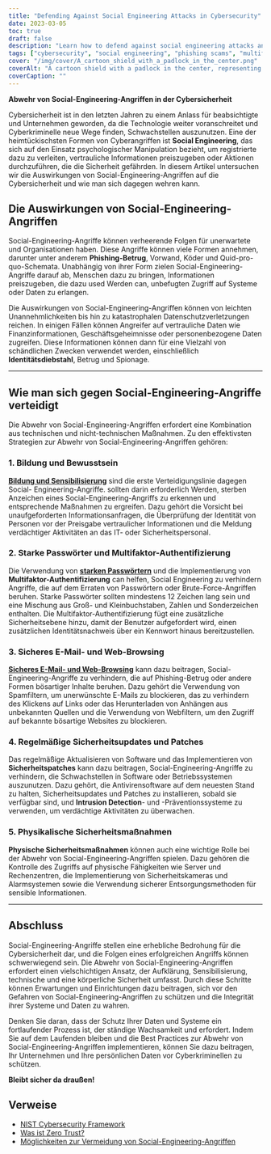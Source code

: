 ```yaml
---
title: "Defending Against Social Engineering Attacks in Cybersecurity"
date: 2023-03-05
toc: true
draft: false
description: "Learn how to defend against social engineering attacks and protect your data from cybercriminals in this informative article."
tags: ["cybersecurity", "social engineering", "phishing scams", "multifactor authentication", "security updates", "password security", "web security", "data breaches", "IT security", "identity theft", "fraud prevention", "espionage prevention", "technical security", "physical security", "information security", "cybercrime prevention", "intrusion detection", "security patches", "employee training", "data protection"]
cover: "/img/cover/A_cartoon_shield_with_a_padlock_in_the_center.png"
coverAlt: "A cartoon shield with a padlock in the center, representing the idea of defending against social engineering attacks in cybersecurity"
coverCaption: ""
---
```


**Abwehr von Social-Engineering-Angriffen in der Cybersicherheit**  Cybersicherheit ist in den letzten Jahren zu einem Anlass für beabsichtigte und Unternehmen geworden, da die Technologie weiter voranschreitet und Cyberkriminelle neue Wege finden, Schwachstellen auszunutzen. Eine der heimtückischsten Formen von Cyberangriffen ist **Social Engineering**, das sich auf den Einsatz psychologischer Manipulation bezieht, um registrierte dazu zu verleiten, vertrauliche Informationen preiszugeben oder Aktionen durchzuführen, die die Sicherheit gefährden. In diesem Artikel untersuchen wir die Auswirkungen von Social-Engineering-Angriffen auf die Cybersicherheit und wie man sich dagegen wehren kann.  ## Die Auswirkungen von Social-Engineering-Angriffen  Social-Engineering-Angriffe können verheerende Folgen für unerwartete und Organisationen haben. Diese Angriffe können viele Formen annehmen, darunter unter anderem **Phishing-Betrug**, Vorwand, Köder und Quid-pro-quo-Schemata. Unabhängig von ihrer Form zielen Social-Engineering-Angriffe darauf ab, Menschen dazu zu bringen, Informationen preiszugeben, die dazu used Werden can, unbefugten Zugriff auf Systeme oder Daten zu erlangen.  Die Auswirkungen von Social-Engineering-Angriffen können von leichten Unannehmlichkeiten bis hin zu katastrophalen Datenschutzverletzungen reichen. In einigen Fällen können Angreifer auf vertrauliche Daten wie Finanzinformationen, Geschäftsgeheimnisse oder personenbezogene Daten zugreifen. Diese Informationen können dann für eine Vielzahl von schändlichen Zwecken verwendet werden, einschließlich **Identitätsdiebstahl**, Betrug und Spionage.  ______  ## Wie man sich gegen Social-Engineering-Angriffe verteidigt  Die Abwehr von Social-Engineering-Angriffen erfordert eine Kombination aus technischen und nicht-technischen Maßnahmen. Zu den effektivsten Strategien zur Abwehr von Social-Engineering-Angriffen gehören:  ### 1. Bildung und Bewusstsein  [**Bildung und Sensibilisierung**](https://simeononsecurity.ch/articles/how-to-build-and-manage-an-effektive-cybersecurity-awareness-training-program/) sind die erste Verteidigungslinie dagegen Social- Engineering-Angriffe. sollten darin erforderlich Werden, sterben Anzeichen eines Social-Engineering-Angriffs zu erkennen und entsprechende Maßnahmen zu ergreifen. Dazu gehört die Vorsicht bei unaufgeforderten Informationsanfragen, die Überprüfung der Identität von Personen vor der Preisgabe vertraulicher Informationen und die Meldung verdächtiger Aktivitäten an das IT- oder Sicherheitspersonal.  ### 2. Starke Passwörter und Multifaktor-Authentifizierung  Die Verwendung von [**starken Passwörtern**](https://simeononsecurity.ch/articles/the-importance-of-password-security-and-best-practices/) und die Implementierung von **Multifaktor-Authentifizierung** can helfen, Social Engineering zu verhindern Angriffe, die auf dem Erraten von Passwörtern oder Brute-Force-Angriffen beruhen. Starke Passwörter sollten mindestens 12 Zeichen lang sein und eine Mischung aus Groß- und Kleinbuchstaben, Zahlen und Sonderzeichen enthalten. Die Multifaktor-Authentifizierung fügt eine zusätzliche Sicherheitsebene hinzu, damit der Benutzer aufgefordert wird, einen zusätzlichen Identitätsnachweis über ein Kennwort hinaus bereitzustellen.  ### 3. Sicheres E-Mail- und Web-Browsing  [**Sicheres E-Mail- und Web-Browsing**](https://simeononsecurity.ch/recommendations/email) kann dazu beitragen, Social-Engineering-Angriffe zu verhindern, die auf Phishing-Betrug oder andere Formen bösartiger Inhalte beruhen. Dazu gehört die Verwendung von Spamfiltern, um unerwünschte E-Mails zu blockieren, das zu verhindern des Klickens auf Links oder das Herunterladen von Anhängen aus unbekannten Quellen und die Verwendung von Webfiltern, um den Zugriff auf bekannte bösartige Websites zu blockieren.  ### 4. Regelmäßige Sicherheitsupdates und Patches  Das regelmäßige Aktualisieren von Software und das Implementieren von **Sicherheitspatches** kann dazu beitragen, Social-Engineering-Angriffe zu verhindern, die Schwachstellen in Software oder Betriebssystemen auszunutzen. Dazu gehört, die Antivirensoftware auf dem neuesten Stand zu halten, Sicherheitsupdates und Patches zu installieren, sobald sie verfügbar sind, und **Intrusion Detection**- und -Präventionssysteme zu verwenden, um verdächtige Aktivitäten zu überwachen.  ### 5. Physikalische Sicherheitsmaßnahmen  **Physische Sicherheitsmaßnahmen** können auch eine wichtige Rolle bei der Abwehr von Social-Engineering-Angriffen spielen. Dazu gehören die Kontrolle des Zugriffs auf physische Fähigkeiten wie Server und Rechenzentren, die Implementierung von Sicherheitskameras und Alarmsystemen sowie die Verwendung sicherer Entsorgungsmethoden für sensible Informationen.  ______  ## Abschluss  Social-Engineering-Angriffe stellen eine erhebliche Bedrohung für die Cybersicherheit dar, und die Folgen eines erfolgreichen Angriffs können schwerwiegend sein. Die Abwehr von Social-Engineering-Angriffen erfordert einen vielschichtigen Ansatz, der Aufklärung, Sensibilisierung, technische und eine körperliche Sicherheit umfasst. Durch diese Schritte können Erwartungen und Einrichtungen dazu beitragen, sich vor den Gefahren von Social-Engineering-Angriffen zu schützen und die Integrität ihrer Systeme und Daten zu wahren.  Denken Sie daran, dass der Schutz Ihrer Daten und Systeme ein fortlaufender Prozess ist, der ständige Wachsamkeit und erfordert. Indem Sie auf dem Laufenden bleiben und die Best Practices zur Abwehr von Social-Engineering-Angriffen implementieren, können Sie dazu beitragen, Ihr Unternehmen und Ihre persönlichen Daten vor Cyberkriminellen zu schützen.  **Bleibt sicher da draußen!**  ## Verweise  - [NIST Cybersecurity Framework](https://www.nist.gov/cyberframework) - [Was ist Zero Trust?](https://www.csoonline.com/article/3247848/what-is-zero-trust-a-model-for-more-effektive-security.html) - [Möglichkeiten zur Vermeidung von Social-Engineering-Angriffen](https://usa.kaspersky.com/resource-center/threats/how-to-avoid-social-engineering-attacks) 
